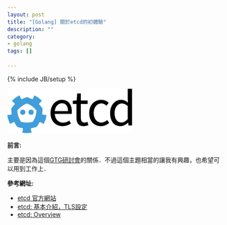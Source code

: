 ```yaml
---
layout: post
title: "[Golang] 關於etcd的初體驗"
description: ""
category: 
- golang
tags: []

---
```

{% include JB/setup %}

![image](https://github.com/coreos/etcd/raw/master/logos/etcd-horizontal-color.png)

**前言:**

主要是因為這個[GTG研討會](http://golang.kktix.cc/events/gtg12)的關係．不過這個主題相當的讓我有興趣，也希望可以用到工作上．


**參考網址:**

- [etcd 官方網站](https://github.com/coreos/etcd)
- [etcd: 基本介紹，TLS設定](http://jpmens.net/2013/10/24/a-key-value-store-for-shared-configuration-etcd-confd/)
- [etcd: Overview](https://coreos.com/using-coreos/etcd/)

